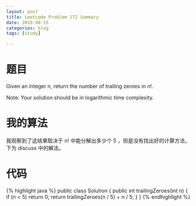 ```yaml
---
layout: post
title: Leetcode Problem 172 Summary
date: 2016-08-15
categories: blog
tags: [study]

---
```


# 题目

Given an integer n, return the number of trailing zeroes in n!.

Note: Your solution should be in logarithmic time complexity.

# 我的算法

我观察到了这结果取决于 n! 中能分解出多少个 5 ，但是没有找出好的计算方法，下为 discuss 中的解法。

# 代码

{% highlight java %}
public class Solution {
    public int trailingZeroes(int n) {
        if (n < 5) return 0;
        return trailingZeroes(n / 5) + n / 5;
    }
}
{% endhighlight %}
